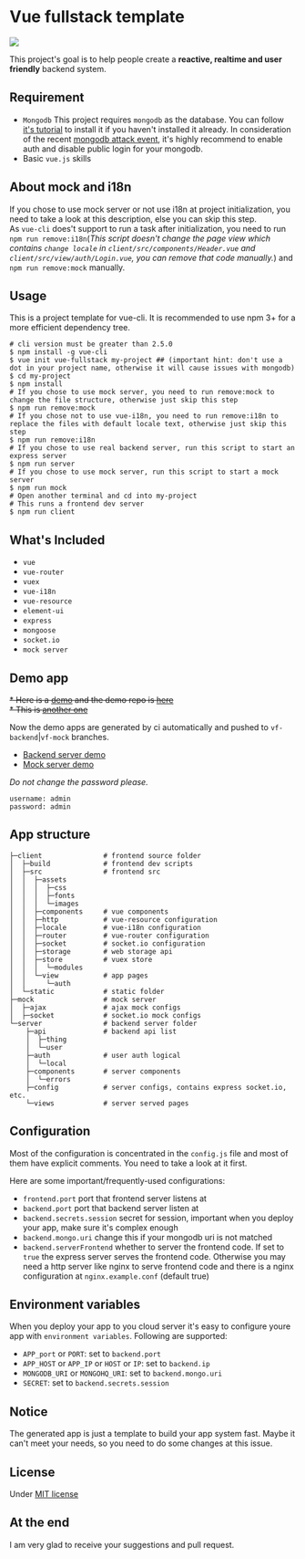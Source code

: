 # Vue fullstack template
![](https://travis-ci.org/erguotou520/vue-fullstack.svg?branch=master)

This project's goal is to help people create a **reactive, realtime and user friendly** backend system.

## Requirement
- `Mongodb` This project requires `mongodb` as the database. You can follow [it's tutorial](https://docs.mongodb.com/manual/administration/install-community/) to install it if you haven't installed it already. In consideration of the recent [mongodb attack event](https://www.bleepingcomputer.com/news/security/mongodb-apocalypse-is-here-as-ransom-attacks-hit-10-000-servers/), it's highly recommend to enable auth and disable public login for your mongodb.
- Basic `vue.js` skills

## About mock and i18n
If you chose to use mock server or not use i18n at project initialization, you need to take a look at this description, else you can skip this step.  
As `vue-cli` does't support to run a task after initialization, you need to run `npm run remove:i18n`(*This script doesn't change the page view which contains `change locale` in `client/src/components/Header.vue` and `client/src/view/auth/Login.vue`, you can remove that code manually.*) and `npm run remove:mock` manually.

## Usage
This is a project template for vue-cli. It is recommended to use npm 3+ for a more efficient dependency tree.
```shell
# cli version must be greater than 2.5.0
$ npm install -g vue-cli
$ vue init vue-fullstack my-project ## (important hint: don't use a dot in your project name, otherwise it will cause issues with mongodb)
$ cd my-project
$ npm install
# If you chose to use mock server, you need to run remove:mock to change the file structure, otherwise just skip this step
$ npm run remove:mock
# If you chose not to use vue-i18n, you need to run remove:i18n to replace the files with default locale text, otherwise just skip this step
$ npm run remove:i18n
# If you chose to use real backend server, run this script to start an express server
$ npm run server
# If you chose to use mock server, run this script to start a mock server
$ npm run mock
# Open another terminal and cd into my-project
# This runs a frontend dev server
$ npm run client
```

## What's Included
- `vue`
- `vue-router`
- `vuex`
- `vue-i18n`
- `vue-resource`
- `element-ui`
- `express`
- `mongoose`
- `socket.io`
- `mock server`

## Demo app
~~* Here is a [demo](https://vue-fullstack-demo.herokuapp.com) and the demo repo is [here](https://github.com/erguotou520/vue-fullstack-demo)~~  
~~* This is [another one](http://meals.erguotou.me)~~

Now the demo apps are generated by ci automatically and pushed to `vf-backend`|`vf-mock` branches.
- [Backend server demo](https://vf-backend.herokuapp.com)
- [Mock server demo](https://vf-mock.herokuapp.com/)

*Do not change the password please.*
```
username: admin
password: admin
```

## App structure
```
├─client               # frontend source folder
│  ├─build             # frontend dev scripts
│  ├─src               # frontend src
│  │  ├─assets
│  │  │  ├─css
│  │  │  ├─fonts
│  │  │  └─images
│  │  ├─components     # vue components
│  │  ├─http           # vue-resource configuration
│  │  ├─locale         # vue-i18n configuration
│  │  ├─router         # vue-router configuration
│  │  ├─socket         # socket.io configuration
│  │  ├─storage        # web storage api
│  │  ├─store          # vuex store
│  │  │  └─modules
│  │  └─view           # app pages
│  │     └─auth
│  └─static            # static folder
├─mock                 # mock server
│  ├─ajax              # ajax mock configs
│  ├─socket            # socket.io mock configs
└─server               # backend server folder
    ├─api              # backend api list
    │  ├─thing
    │  └─user
    ├─auth             # user auth logical
    │  └─local
    ├─components       # server components
    │  └─errors
    ├─config           # server configs, contains express socket.io, etc.
    └─views            # server served pages
```

## Configuration
Most of the configuration is concentrated in the `config.js` file and most of them have explicit comments. You need to take a look at it first.

Here are some important/frequently-used configurations:
- `frontend.port` port that frontend server listens at
- `backend.port` port that backend server listen at
- `backend.secrets.session` secret for session, important when you deploy your app, make sure it's complex enough
- `backend.mongo.uri` change this if your mongodb uri is not matched
- `backend.serverFrontend` whether to server the frontend code. If set to `true` the express server serves the frontend code. Otherwise you may need a http server like nginx to serve frontend code and there is a nginx configuration at `nginx.example.conf` (default true)

## Environment variables
When you deploy your app to you cloud server it's easy to configure youre app with `environment variables`. Following are supported:  
- `APP_port` or `PORT`: set to `backend.port`
- `APP_HOST` or `APP_IP` or `HOST` or `IP`: set to `backend.ip`
- `MONGODB_URI` or `MONGOHQ_URI`: set to `backend.mongo.uri`
- `SECRET`: set to `backend.secrets.session`

## Notice
The generated app is just a template to build your app system fast. Maybe it can't meet your needs, so you need to do some changes at this issue.

## License
Under [MIT license](./LICENSE)

## At the end
I am very glad to receive your suggestions and pull request.
